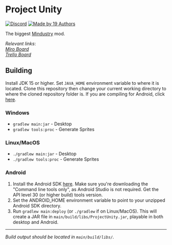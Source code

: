 # Project Unity

[![Discord](https://img.shields.io/discord/782583108473978880.svg?color=7289da&label=AvantTeam&logo=discord&style=flat-square)](https://discord.gg/V6ygvgGVqE)
[![Made by 19 Authors](https://img.shields.io/badge/Made%20by-19%20Authors-blue?style=flat-square)](https://www.youtube.com/watch?v=dQw4w9WgXcQ)

The biggest [Mindustry](https://github.com/Anuken/Mindustry/) mod.

_Relevant links_:
<br>
[*Miro Board*](https://miro.com/app/board/o9J_lejcuWo=/)  
[*Trello Board*](https://trello.com/b/oNa7R7bq/project-unity)

## Building

Install JDK 15 or higher. Set `JAVA_HOME` environment variable to where it is located. Clone this repository then change your current working directory to where the cloned repository folder is. If you are compiling for Android, click [here](#Android).

### Windows

- `gradlew main:jar` - Desktop
- `gradlew tools:proc` - Generate Sprites

### Linux/MacOS

- `./gradlew main:jar` - Desktop
- `./gradlew tools:proc` - Generate Sprites

### Android

1. Install the Android SDK [here](https://developer.android.com/studio). Make sure you're downloading the "Command line tools only", as Android Studio is not required. Get the API level 30 (or higher build) tools version.
3. Set the ANDROID_HOME environment variable to point to your unzipped Android SDK directory.
4. Run `gradlew main:deploy` (or `./gradlew` if on Linux/MacOS). This will create a JAR file in `main/build/libs/ProjectUnity.jar`, playable in both desktop and Android.

---

*Build output should be located in `main/build/libs/`.*
